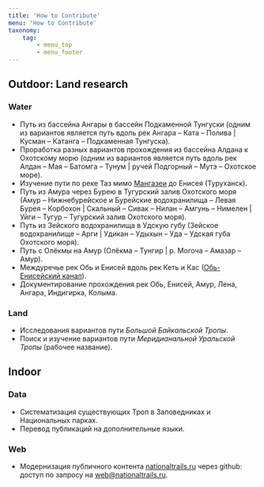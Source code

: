 ```yaml
---
title: 'How to Contribute'
menu: 'How to Contribute'
taxonomy:
    tag:
        - menu_top
        - menu_footer
---
```


## Outdoor: Land research
### Water

* Путь из бассейна Ангары в бассейн Подкаменной Тунгуски (одним из вариантов является путь вдоль рек Ангара – Ката – Полива | Кусман – Катанга – Подкаменная Тунгуска).
* Проработка разных вариантов прохождения из бассейна Алдана к Охотскому морю (одним из вариантов является путь вдоль рек Алдан – Мая – Батомга – Тунум | ручей Подгорный – Мутэ – Охотское море).
* Изучение пути по реке Таз мимо [Мангазеи](https://ru.wikipedia.org/wiki/Мангазея) до Енисея (Туруханск).
* Путь из Амура через Бурею в Тугурский залив Охотского моря (Амур – Нижнебурейское и Бурейские водохранилища – Левая Бурея – Корбохон | Скальный – Сивак – Нилан – Амгунь – Нимелен | Уйги – Тугур – Тугурский залив Охотского моря).
* Путь из Зейского водохранилища в Удскую губу (Зейское водохранилище – Арги | Удикан – Удыхын – Уда – Удская губа Охотского моря).
* Путь с Олёкмы на Амур (Олёкма – Тунгир | р. Могоча – Амазар – Амур).
* Междуречье рек Обь и Енисей вдоль рек Кеть и Кас ([Обь-Енисейский канал](https://ru.wikipedia.org/wiki/Обь-Енисейский_канал)).
* Документирование прохождения рек Обь, Енисей, Амур, Лена, Ангара, Индигирка, Колыма.


### Land

* Исследования вариантов пути _Большой Байкальской Тропы_.
* Поиск и изучение вариантов пути _Меридианальной Уральской Тропы_ (рабочее название).



## Indoor

### Data

* Систематизация существующих Троп в Заповедниках и Национальных парках.
* Перевод публикаций на дополнительные языки.


### Web

* Модернизация публичного контента [nationaltrails.ru](/) через github: доступ по запросу на [web@nationaltrails.ru](mailto:web@nationaltrails.ru).